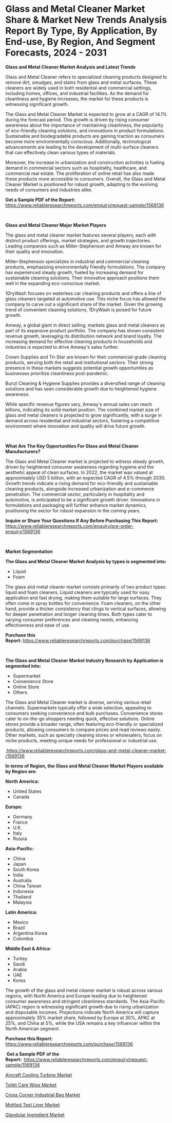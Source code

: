 <p><h1>Glass and Metal Cleaner Market Share & Market New Trends Analysis Report By Type, By Application, By End-use, By Region, And Segment Forecasts, 2024 - 2031</h1></p><p><strong>Glass and Metal Cleaner Market Analysis and Latest Trends</strong></p>
<p><p>Glass and Metal Cleaner refers to specialized cleaning products designed to remove dirt, smudges, and stains from glass and metal surfaces. These cleaners are widely used in both residential and commercial settings, including homes, offices, and industrial facilities. As the demand for cleanliness and hygiene increases, the market for these products is witnessing significant growth.</p><p>The Glass and Metal Cleaner Market is expected to grow at a CAGR of 14.1% during the forecast period. This growth is driven by rising consumer awareness about the importance of maintaining cleanliness, the popularity of eco-friendly cleaning solutions, and innovations in product formulations. Sustainable and biodegradable products are gaining traction as consumers become more environmentally conscious. Additionally, technological advancements are leading to the development of multi-surface cleaners that can effectively clean various types of materials.</p><p>Moreover, the increase in urbanization and construction activities is fueling demand in commercial sectors such as hospitality, healthcare, and commercial real estate. The proliferation of online retail has also made these products more accessible to consumers. Overall, the Glass and Metal Cleaner Market is positioned for robust growth, adapting to the evolving needs of consumers and industries alike.</p></p>
<p><strong>Get a Sample PDF of the Report:&nbsp;</strong> <a href="https://www.reliableresearchreports.com/enquiry/request-sample/1569136?utm_campaign=37&utm_medium=2&utm_source=Github&utm_content=ia&utm_term=28122024&utm_id=glass-and-metal-cleaner">https://www.reliableresearchreports.com/enquiry/request-sample/1569136</a></p>
<p>&nbsp;</p>
<p><strong>Glass and Metal Cleaner Major Market Players</strong></p>
<p><p>The glass and metal cleaner market features several players, each with distinct product offerings, market strategies, and growth trajectories. Leading companies such as Miller-Stephenson and Amway are known for their quality and innovation. </p><p>Miller-Stephenson specializes in industrial and commercial cleaning products, emphasizing environmentally friendly formulations. The company has experienced steady growth, fueled by increasing demand for sustainable cleaning solutions. Their innovative approach positions them well in the expanding eco-conscious market.</p><p>1DryWash focuses on waterless car cleaning products and offers a line of glass cleaners targeted at automotive use. This niche focus has allowed the company to carve out a significant share of the market. Given the growing trend of convenient cleaning solutions, 1DryWash is poised for future growth.</p><p>Amway, a global giant in direct selling, markets glass and metal cleaners as part of its expansive product portfolio. The company has shown consistent revenue growth, leveraging its distribution network and brand loyalty. The increasing demand for effective cleaning products in households and industries is expected to drive Amway's sales further.</p><p>Crown Supplies and Tri-Star are known for their commercial-grade cleaning products, serving both the retail and institutional sectors. Their strong presence in these markets suggests potential growth opportunities as businesses prioritize cleanliness post-pandemic.</p><p>Bunzl Cleaning & Hygiene Supplies provides a diversified range of cleaning solutions and has seen considerable growth due to heightened hygiene awareness. </p><p>While specific revenue figures vary, Amway's annual sales can reach billions, indicating its solid market position. The combined market size of glass and metal cleaners is projected to grow significantly, with a surge in demand across residential and industrial sectors, fostering a competitive environment where innovation and quality will drive future growth.</p></p>
<p>&nbsp;</p>
<p><strong>What Are The Key Opportunities For Glass and Metal Cleaner Manufacturers?</strong></p>
<p><p>The Glass and Metal Cleaner market is projected to witness steady growth, driven by heightened consumer awareness regarding hygiene and the aesthetic appeal of clean surfaces. In 2022, the market was valued at approximately USD 5 billion, with an expected CAGR of 4.5% through 2030. Growth trends indicate a rising demand for eco-friendly and sustainable cleaning products, alongside increased urbanization and e-commerce penetration. The commercial sector, particularly in hospitality and automotive, is anticipated to be a significant growth driver. Innovations in formulations and packaging will further enhance market dynamics, positioning the sector for robust expansion in the coming years.</p></p>
<p><strong>Inquire or Share Your Questions If Any Before Purchasing This Report:</strong> <a href="https://www.reliableresearchreports.com/enquiry/pre-order-enquiry/1569136?utm_campaign=37&utm_medium=2&utm_source=Github&utm_content=ia&utm_term=28122024&utm_id=glass-and-metal-cleaner">https://www.reliableresearchreports.com/enquiry/pre-order-enquiry/1569136</a></p>
<p>&nbsp;</p>
<p><strong>Market Segmentation</strong></p>
<p><strong>The Glass and Metal Cleaner Market Analysis by types is segmented into:</strong></p>
<p><ul><li>Liquid</li><li>Foam</li></ul></p>
<p><p>The glass and metal cleaner market consists primarily of two product types: liquid and foam cleaners. Liquid cleaners are typically used for easy application and fast drying, making them suitable for large surfaces. They often come in spray bottles for convenience. Foam cleaners, on the other hand, provide a thicker consistency that clings to vertical surfaces, allowing for deeper penetration and longer cleaning times. Both types cater to varying consumer preferences and cleaning needs, enhancing effectiveness and ease of use.</p></p>
<p><strong>Purchase this Report:&nbsp;</strong><a href="https://www.reliableresearchreports.com/purchase/1569136?utm_campaign=37&utm_medium=2&utm_source=Github&utm_content=ia&utm_term=28122024&utm_id=glass-and-metal-cleaner">https://www.reliableresearchreports.com/purchase/1569136</a></p>
<p>&nbsp;</p>
<p><strong>The Glass and Metal Cleaner Market Industry Research by Application is segmented into:</strong></p>
<p><ul><li>Supermarket</li><li>Convenience Store</li><li>Online Store</li><li>Others</li></ul></p>
<p><p>The Glass and Metal Cleaner market is diverse, serving various retail channels. Supermarkets typically offer a wide selection, appealing to consumers seeking convenience and bulk purchases. Convenience stores cater to on-the-go shoppers needing quick, effective solutions. Online stores provide a broader range, often featuring eco-friendly or specialized products, allowing consumers to compare prices and read reviews easily. Other markets, such as specialty cleaning stores or wholesalers, focus on niche products, meeting unique needs for professional or industrial use.</p></p>
<p><a href="https://www.reliableresearchreports.com/glass-and-metal-cleaner-market-r1569136?utm_campaign=37&utm_medium=2&utm_source=Github&utm_content=ia&utm_term=28122024&utm_id=glass-and-metal-cleaner">&nbsp;https://www.reliableresearchreports.com/glass-and-metal-cleaner-market-r1569136</a></p>
<p><strong>In terms of Region, the Glass and Metal Cleaner Market Players available by Region are:</strong></p>
<p>
    <p> <strong> North America: </strong>
        <ul>
            <li>United States</li>
            <li>Canada</li>
        </ul>
        </p> 
    <p> <strong> Europe: </strong>
        <ul>
            <li>Germany</li>
            <li>France</li>
            <li>U.K.</li>
            <li>Italy</li>
            <li>Russia</li>
        </ul>
        </p> 
    <p> <strong> Asia-Pacific: </strong>
        <ul>
            <li>China</li>
            <li>Japan</li>
            <li>South Korea</li>
            <li>India</li>
            <li>Australia</li>
            <li>China Taiwan</li>
            <li>Indonesia</li>
            <li>Thailand</li>
            <li>Malaysia</li>
        </ul>
        </p> 
    <p> <strong> Latin America: </strong>
        <ul>
            <li>Mexico</li>
            <li>Brazil</li>
            <li>Argentina Korea</li>
            <li>Colombia</li>
        </ul>
        </p> 
    <p> <strong> Middle East & Africa: </strong>
        <ul>
            <li>Turkey</li>
            <li>Saudi</li>
            <li>Arabia</li>
            <li>UAE</li>
            <li>Korea</li>
        </ul>
    </p>
    </p>
<p><p>The growth of the glass and metal cleaner market is robust across various regions, with North America and Europe leading due to heightened consumer awareness and stringent cleanliness standards. The Asia-Pacific (APAC) region is witnessing significant growth due to rising urbanization and disposable incomes. Projections indicate North America will capture approximately 35% market share, followed by Europe at 30%, APAC at 25%, and China at 5%, while the USA remains a key influencer within the North American segment.</p></p>
<p><strong>Purchase this Report: </strong><a href="https://www.reliableresearchreports.com/purchase/1569136?utm_campaign=37&utm_medium=2&utm_source=Github&utm_content=ia&utm_term=28122024&utm_id=glass-and-metal-cleaner">https://www.reliableresearchreports.com/purchase/1569136</a></p>
<p>&nbsp;<strong>Get a Sample PDF of the Report:&nbsp;&nbsp;</strong><a href="https://www.reliableresearchreports.com/enquiry/request-sample/1569136?utm_campaign=37&utm_medium=2&utm_source=Github&utm_content=ia&utm_term=28122024&utm_id=glass-and-metal-cleaner">https://www.reliableresearchreports.com/enquiry/request-sample/1569136</a></p>
<p><strong></strong></p>
<p><p><a href="https://github.com/dierdrecrichton210/Market-Research-Report-List-1/blob/main/aircraft-cooling-turbine-market.md?utm_campaign=37&utm_medium=2&utm_source=Github&utm_content=ia&utm_term=28122024&utm_id=glass-and-metal-cleaner">Aircraft Cooling Turbine Market</a></p><p><a href="https://github.com/AngelaWalsh696/Market-Research-Report-List-1/blob/main/toilet-care-wipe-market.md?utm_campaign=37&utm_medium=2&utm_source=Github&utm_content=ia&utm_term=28122024&utm_id=glass-and-metal-cleaner">Toilet Care Wipe Market</a></p><p><a href="https://github.com/SanjidaKhan901/Market-Research-Report-List-1/blob/main/cross-corner-industrial-bag-market.md?utm_campaign=37&utm_medium=2&utm_source=Github&utm_content=ia&utm_term=28122024&utm_id=glass-and-metal-cleaner">Cross Corner Industrial Bag Market</a></p><p><a href="https://github.com/tamvrosiya/Market-Research-Report-List-6/blob/main/mottled-test-liner-market.md?utm_campaign=37&utm_medium=2&utm_source=Github&utm_content=ia&utm_term=28122024&utm_id=glass-and-metal-cleaner">Mottled Test Liner Market</a></p><p><a href="https://github.com/cheryjhonson/Market-Research-Report-List-1/blob/main/glandular-ingredient-market.md?utm_campaign=37&utm_medium=2&utm_source=Github&utm_content=ia&utm_term=28122024&utm_id=glass-and-metal-cleaner">Glandular Ingredient Market</a></p></p>
